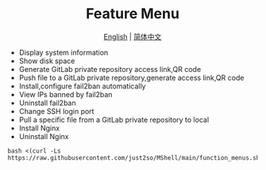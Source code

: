 <h1 align="center">
  Feature Menu
</h1>

<p align="center">
 <a href="README.md">English</a> | <a href="/docs/README.zh.md">简体中文</a>  
</p>

* Display system information
* Show disk space
* Generate GitLab private repository access link,QR code
* Push file to a GitLab private repository,generate access link,QR code
* Install,configure fail2ban automatically
* View IPs banned by fail2ban
* Uninstall fail2ban
* Change SSH login port
* Pull a specific file from a GitLab private repository to local
* Install Nginx
* Uninstall Nginx
  
```shell
bash <(curl -Ls https://raw.githubusercontent.com/just2so/MShell/main/function_menus.sh)
```






